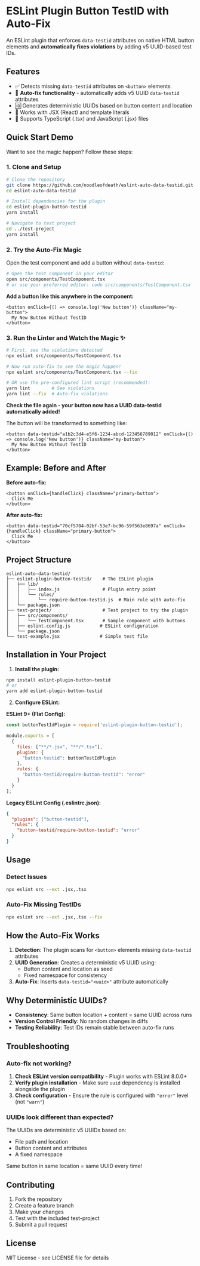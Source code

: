 # ESLint Plugin Button TestID with Auto-Fix

An ESLint plugin that enforces `data-testid` attributes on native HTML button elements and **automatically fixes violations** by adding v5 UUID-based test IDs.

## Features

- ✅ Detects missing `data-testid` attributes on `<button>` elements
- 🔧 **Auto-fix functionality** - automatically adds v5 UUID `data-testid` attributes
- 🆔 Generates deterministic UUIDs based on button content and location
- 🎯 Works with JSX (React) and template literals
- 📱 Supports TypeScript (.tsx) and JavaScript (.jsx) files

## Quick Start Demo

Want to see the magic happen? Follow these steps:

### 1. Clone and Setup

```bash
# Clone the repository
git clone https://github.com/noodleofdeath/eslint-auto-data-testid.git
cd eslint-auto-data-testid

# Install dependencies for the plugin
cd eslint-plugin-button-testid
yarn install

# Navigate to test project
cd ../test-project
yarn install
```

### 2. Try the Auto-Fix Magic

Open the test component and add a button without `data-testid`:

```bash
# Open the test component in your editor
open src/components/TestComponent.tsx
# or use your preferred editor: code src/components/TestComponent.tsx
```

**Add a button like this anywhere in the component:**
```tsx
<button onClick={() => console.log('New button')} className="my-button">
  My New Button Without TestID
</button>
```

### 3. Run the Linter and Watch the Magic ✨

```bash
# First, see the violations detected
npx eslint src/components/TestComponent.tsx

# Now run auto-fix to see the magic happen!
npx eslint src/components/TestComponent.tsx --fix

# OR use the pre-configured lint script (recommended):
yarn lint        # See violations
yarn lint --fix  # Auto-fix violations
```

**Check the file again - your button now has a UUID data-testid automatically added!**

The button will be transformed to something like:
```tsx
<button data-testid="a1b2c3d4-e5f6-1234-abcd-123456789012" onClick={() => console.log('New button')} className="my-button">
  My New Button Without TestID
</button>
```

## Example: Before and After

**Before auto-fix:**
```tsx
<button onClick={handleClick} className="primary-button">
  Click Me
</button>
```

**After auto-fix:**
```tsx
<button data-testid="70cf5704-02bf-53e7-bc96-59f563e8697a" onClick={handleClick} className="primary-button">
  Click Me
</button>
```

## Project Structure

```
eslint-auto-data-testid/
├── eslint-plugin-button-testid/    # The ESLint plugin
│   ├── lib/
│   │   ├── index.js                # Plugin entry point
│   │   └── rules/
│   │       └── require-button-testid.js  # Main rule with auto-fix
│   └── package.json
├── test-project/                   # Test project to try the plugin
│   ├── src/components/
│   │   └── TestComponent.tsx       # Sample component with buttons
│   ├── eslint.config.js           # ESLint configuration
│   └── package.json
└── test-example.jsx               # Simple test file
```

## Installation in Your Project

1. **Install the plugin:**
```bash
npm install eslint-plugin-button-testid
# or
yarn add eslint-plugin-button-testid
```

2. **Configure ESLint:**

**ESLint 9+ (Flat Config):**
```javascript
const buttonTestIdPlugin = require('eslint-plugin-button-testid');

module.exports = [
  {
    files: ["**/*.jsx", "**/*.tsx"],
    plugins: {
      "button-testid": buttonTestIdPlugin
    },
    rules: {
      "button-testid/require-button-testid": "error"
    }
  }
];
```

**Legacy ESLint Config (.eslintrc.json):**
```json
{
  "plugins": ["button-testid"],
  "rules": {
    "button-testid/require-button-testid": "error"
  }
}
```

## Usage

### Detect Issues
```bash
npx eslint src --ext .jsx,.tsx
```

### Auto-Fix Missing TestIDs
```bash
npx eslint src --ext .jsx,.tsx --fix
```

## How the Auto-Fix Works

1. **Detection**: The plugin scans for `<button>` elements missing `data-testid` attributes
2. **UUID Generation**: Creates a deterministic v5 UUID using:
   - Button content and location as seed
   - Fixed namespace for consistency
3. **Auto-Fix**: Inserts `data-testid="<uuid>"` attribute automatically

## Why Deterministic UUIDs?

- **Consistency**: Same button location + content = same UUID across runs
- **Version Control Friendly**: No random changes in diffs
- **Testing Reliability**: Test IDs remain stable between auto-fix runs

## Troubleshooting

### Auto-fix not working?

1. **Check ESLint version compatibility** - Plugin works with ESLint 8.0.0+
2. **Verify plugin installation** - Make sure `uuid` dependency is installed alongside the plugin
3. **Check configuration** - Ensure the rule is configured with `"error"` level (not `"warn"`)

### UUIDs look different than expected?

The UUIDs are deterministic v5 UUIDs based on:
- File path and location
- Button content and attributes
- A fixed namespace

Same button in same location = same UUID every time!

## Contributing

1. Fork the repository
2. Create a feature branch
3. Make your changes
4. Test with the included test-project
5. Submit a pull request

## License

MIT License - see LICENSE file for details